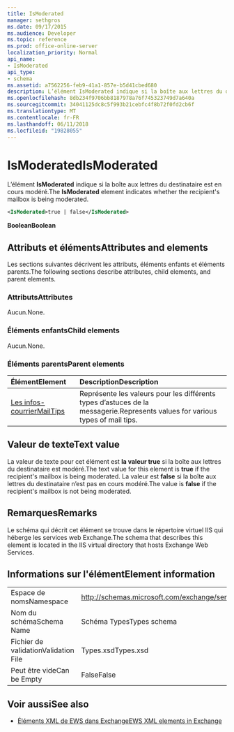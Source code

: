 ```yaml
---
title: IsModerated
manager: sethgros
ms.date: 09/17/2015
ms.audience: Developer
ms.topic: reference
ms.prod: office-online-server
localization_priority: Normal
api_name:
- IsModerated
api_type:
- schema
ms.assetid: a7562256-feb9-41a1-857e-b5d41cbed680
description: L’élément IsModerated indique si la boîte aux lettres du destinataire est en cours modéré.
ms.openlocfilehash: 8db234f9706bb8187978a76f745323749d7a640a
ms.sourcegitcommit: 34041125dc8c5f993b21cebfc4f8b72f0fd2cb6f
ms.translationtype: MT
ms.contentlocale: fr-FR
ms.lasthandoff: 06/11/2018
ms.locfileid: "19828055"
---
```

# <a name="ismoderated"></a><span data-ttu-id="37faa-103">IsModerated</span><span class="sxs-lookup"><span data-stu-id="37faa-103">IsModerated</span></span>

<span data-ttu-id="37faa-104">L’élément **IsModerated** indique si la boîte aux lettres du destinataire est en cours modéré.</span><span class="sxs-lookup"><span data-stu-id="37faa-104">The **IsModerated** element indicates whether the recipient's mailbox is being moderated.</span></span> 
  
```XML
<IsModerated>true | false</IsModerated>
```

 <span data-ttu-id="37faa-105">**Boolean**</span><span class="sxs-lookup"><span data-stu-id="37faa-105">**Boolean**</span></span>
## <a name="attributes-and-elements"></a><span data-ttu-id="37faa-106">Attributs et éléments</span><span class="sxs-lookup"><span data-stu-id="37faa-106">Attributes and elements</span></span>

<span data-ttu-id="37faa-107">Les sections suivantes décrivent les attributs, éléments enfants et éléments parents.</span><span class="sxs-lookup"><span data-stu-id="37faa-107">The following sections describe attributes, child elements, and parent elements.</span></span>
  
### <a name="attributes"></a><span data-ttu-id="37faa-108">Attributs</span><span class="sxs-lookup"><span data-stu-id="37faa-108">Attributes</span></span>

<span data-ttu-id="37faa-109">Aucun.</span><span class="sxs-lookup"><span data-stu-id="37faa-109">None.</span></span>
  
### <a name="child-elements"></a><span data-ttu-id="37faa-110">Éléments enfants</span><span class="sxs-lookup"><span data-stu-id="37faa-110">Child elements</span></span>

<span data-ttu-id="37faa-111">Aucun.</span><span class="sxs-lookup"><span data-stu-id="37faa-111">None.</span></span>
  
### <a name="parent-elements"></a><span data-ttu-id="37faa-112">Éléments parents</span><span class="sxs-lookup"><span data-stu-id="37faa-112">Parent elements</span></span>

|<span data-ttu-id="37faa-113">**Élément**</span><span class="sxs-lookup"><span data-stu-id="37faa-113">**Element**</span></span>|<span data-ttu-id="37faa-114">**Description**</span><span class="sxs-lookup"><span data-stu-id="37faa-114">**Description**</span></span>|
|:-----|:-----|
|[<span data-ttu-id="37faa-115">Les infos-courrier</span><span class="sxs-lookup"><span data-stu-id="37faa-115">MailTips</span></span>](mailtips.md) <br/> |<span data-ttu-id="37faa-116">Représente les valeurs pour les différents types d’astuces de la messagerie.</span><span class="sxs-lookup"><span data-stu-id="37faa-116">Represents values for various types of mail tips.</span></span>  <br/> |
   
## <a name="text-value"></a><span data-ttu-id="37faa-117">Valeur de texte</span><span class="sxs-lookup"><span data-stu-id="37faa-117">Text value</span></span>

<span data-ttu-id="37faa-118">La valeur de texte pour cet élément est **la valeur true** si la boîte aux lettres du destinataire est modéré.</span><span class="sxs-lookup"><span data-stu-id="37faa-118">The text value for this element is **true** if the recipient's mailbox is being moderated.</span></span> <span data-ttu-id="37faa-119">La valeur est **false** si la boîte aux lettres du destinataire n’est pas en cours modéré.</span><span class="sxs-lookup"><span data-stu-id="37faa-119">The value is **false** if the recipient's mailbox is not being moderated.</span></span> 
  
## <a name="remarks"></a><span data-ttu-id="37faa-120">Remarques</span><span class="sxs-lookup"><span data-stu-id="37faa-120">Remarks</span></span>

<span data-ttu-id="37faa-121">Le schéma qui décrit cet élément se trouve dans le répertoire virtuel IIS qui héberge les services web Exchange.</span><span class="sxs-lookup"><span data-stu-id="37faa-121">The schema that describes this element is located in the IIS virtual directory that hosts Exchange Web Services.</span></span>
  
## <a name="element-information"></a><span data-ttu-id="37faa-122">Informations sur l'élément</span><span class="sxs-lookup"><span data-stu-id="37faa-122">Element information</span></span>

|||
|:-----|:-----|
|<span data-ttu-id="37faa-123">Espace de noms</span><span class="sxs-lookup"><span data-stu-id="37faa-123">Namespace</span></span>  <br/> |http://schemas.microsoft.com/exchange/services/2006/types  <br/> |
|<span data-ttu-id="37faa-124">Nom du schéma</span><span class="sxs-lookup"><span data-stu-id="37faa-124">Schema Name</span></span>  <br/> |<span data-ttu-id="37faa-125">Schéma Types</span><span class="sxs-lookup"><span data-stu-id="37faa-125">Types schema</span></span>  <br/> |
|<span data-ttu-id="37faa-126">Fichier de validation</span><span class="sxs-lookup"><span data-stu-id="37faa-126">Validation File</span></span>  <br/> |<span data-ttu-id="37faa-127">Types.xsd</span><span class="sxs-lookup"><span data-stu-id="37faa-127">Types.xsd</span></span>  <br/> |
|<span data-ttu-id="37faa-128">Peut être vide</span><span class="sxs-lookup"><span data-stu-id="37faa-128">Can be Empty</span></span>  <br/> |<span data-ttu-id="37faa-129">False</span><span class="sxs-lookup"><span data-stu-id="37faa-129">False</span></span>  <br/> |
   
## <a name="see-also"></a><span data-ttu-id="37faa-130">Voir aussi</span><span class="sxs-lookup"><span data-stu-id="37faa-130">See also</span></span>



- [<span data-ttu-id="37faa-131">Éléments XML de EWS dans Exchange</span><span class="sxs-lookup"><span data-stu-id="37faa-131">EWS XML elements in Exchange</span></span>](ews-xml-elements-in-exchange.md)

